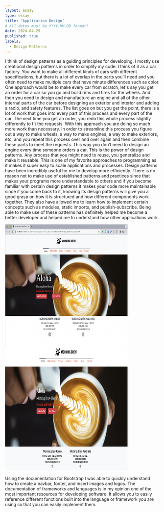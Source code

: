 ```yaml
---
layout: essay
type: essay
title: "Application Design"
# All dates must be YYYY-MM-DD format!
date: 2024-04-25
published: true
labels:
  - Design Patterns
---
```


   I think of design patterns as a guiding principles for developing. I mostly use creational design patterns in order to simplify my code. I think of it as a car factory. You want to make all different kinds of cars with different specifications, but there is a lot of overlap in the parts you’ll need and you often need to make multiple cars that have minute differences such as color. One approach would be to make every car from scratch, let's say you get an order for a car so you go and build rims and tires for the wheels. And then you need to design and manufacture an engine and all of the other internal parts of the car before designing an exterior and interior and adding a radio, and safety features. The list goes on but you get the point, there is a lot of work that goes into every part of this process and every part of the car. The next time you get an order, you redo this whole process slightly differently to fit the requests. With this approach you are doing so much more work than necessary. In order to streamline this process you figure out a way to make wheels, a way to make engines, a way to make exteriors, etc, and you repeat this process over and over again and then combine these parts to meet the requests. This way you don’t need to design an engine every time someone orders a car. This is the power of design patterns. Any process that you might need to reuse, you generalize and make it reusable. This is one of my favorite approaches to programming as it makes it super easy to scale applications and processes. 
	Design patterns have been incredibly useful for me to develop more efficiently. There is no reason not to make use of established patterns and practices since that makes your programs more understandable to others and if you become familiar with certain design patterns it makes your code more maintainable since if you come back to it, knowing its design patterns will give you a good grasp on how it is structured and how different components work together. They also have allowed me to learn how to implement certain concepts such as modules, static imports, and publish-subscribe. Being able to make use of these patterns has definitely helped me become a better developer and helped me to understand how other applications work.


<picture>
  <img width=400px height=400px alt="" src="/img/morningbrewOG.png">
  <img width=400px height=400px alt="" src="/img/morningbrewRemake.png">
</picture>


  Using the documentation for Bootstrap I was able to quickly understand how to create a navbar, footer, and insert images and logos. The documentation of frameworks and languages is in my opinion one of the most important resources for developing software. It allows you to easily reference different functions built into the language or framework you are using so that you can easily implement them.
  
  


